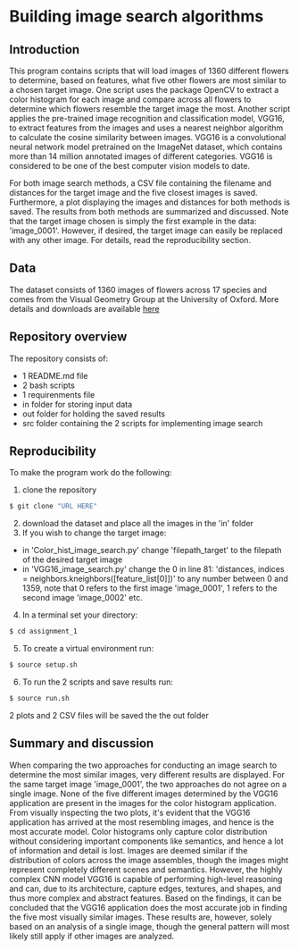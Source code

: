 # Building image search algorithms


## Introduction
This program contains scripts that will load images of 1360 different flowers to determine, based on features, what five other flowers are most similar to a chosen target image. One script uses the package OpenCV to extract a color histogram for each image and compare across all flowers to determine which flowers resemble the target image the most. Another script applies the pre-trained image recognition and classification model, VGG16, to extract features from the images and uses a nearest neighbor algorithm to calculate the cosine similarity between images. VGG16 is a convolutional neural network model pretrained on the ImageNet dataset, which contains more than 14 million annotated images of different categories. VGG16 is considered to be one of the best computer vision models to date.

For both image search methods, a CSV file containing the filename and distances for the target image and the five closest images is saved. Furthermore, a plot displaying the images and distances for both methods is saved. The results from both methods are summarized and discussed. Note that the target image chosen is simply the first example in the data: 'image_0001'. However, if desired, the target image can easily be replaced with any other image. For details, read the reproducibility section. 


## Data 
The dataset consists of 1360 images of flowers across 17 species and comes from the Visual Geometry Group at the University of Oxford. More details and downloads are available [here](https://www.robots.ox.ac.uk/~vgg/data/flowers/17/)


## Repository overview 
The repository consists of:
- 1 README.md file
- 2 bash scripts
- 1 requirenments file
- in folder for storing input data
- out folder for holding the saved results
- src folder containing the 2 scripts for implementing image search 


## Reproducibility 
To make the program work do the following:

1) clone the repository 
```python
$ git clone "URL HERE"
```
2) download the dataset and place all the images in the 'in' folder
3) If you wish to change the target image: 
- in 'Color_hist_image_search.py' change 'filepath_target' to the filepath of the desired target image
- in 'VGG16_image_search.py' change the 0 in line 81: 'distances, indices = neighbors.kneighbors([feature_list[0]])' to any number between 0 and 1359, note that 0 refers to the first image 'image_0001', 1 refers to the second image 'image_0002' etc. 
4) In a terminal set your directory:
```python
$ cd assignment_1
```
5) To create a virtual environment run:
```python
$ source setup.sh
```
6) To run the 2 scripts and save results run: 
```python
$ source run.sh
```
2 plots and 2 CSV files will be saved the the out folder 


## Summary and discussion
When comparing the two approaches for conducting an image search to determine the most similar images, very different results are displayed. For the same target image 'image_0001', the two approaches do not agree on a single image. None of the five different images determined by the VGG16 application are present in the images for the color histogram application. From visually inspecting the two plots, it's evident that the VGG16 application has arrived at the most resembling images, and hence is the most accurate model. 
Color histograms only capture color distribution without considering important components like semantics, and hence a lot of information and detail is lost. Images are deemed similar if the distribution of colors across the image assembles, though the images might represent completely different scenes and semantics. However, the highly complex CNN model VGG16 is capable of performing high-level reasoning and can, due to its architecture, capture edges, textures, and shapes, and thus more complex and abstract features. 
Based on the findings, it can be concluded that the VGG16 application does the most accurate job in finding the five most visually similar images. These results are, however, solely based on an analysis of a single image, though the general pattern will most likely still apply if other images are analyzed.